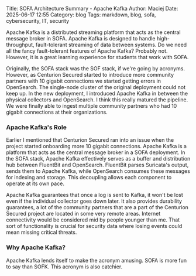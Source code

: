 Title: SOFA Architecture Summary - Apache Kafka
Author: Maciej
Date: 2025-06-17 12:55
Category: blog
Tags: markdown, blog, sofa, cybersecurity, IT, security

Apache Kafka is a distributed streaming platform that acts as the central message broker in SOFA. Apache Kafka is designed to handle high-throughput, fault-tolerant streaming of data between systems. Do we need all the fancy fault-tolerant features of Apache Kafka? Probably not. However, it is a great learning experience for students that work with SOFA. 

Originally, the SOFA stack was the SOF stack, if we're going by acronyms. However, as Centurion Secured started to introduce more community partners with 10 gigabit connections we started getting errors in OpenSearch. The single-node cluster of the original deployment could not keep up. In the new deployment, I introduced Apache Kafka in between the physical collectors and OpenSearch. I think this really matured the pipeline. We were finally able to ingest multiple community partners who had 10 gigabit connections at their organizations.

### Apache Kafka's Role
Earlier I mentioned that Centurion Secured ran into an issue when the project started onboarding more 10 gigabit connections. Apache Kafka is a platform that acts as the central message broker in a SOFA deployment. In the SOFA stack, Apache Kafka effectively serves as a buffer and distribution hub between FluentBit and OpenSearch. FluentBit parses Suricata's output, sends them to Apache Kafka, while OpenSearch consumes these messages for indexing and storage. This decoupling allows each component to operate at its own pace.

Apache Kafka guarantees that once a log is sent to Kafka, it won't be lost even if the individual collector goes down later. It also provides durability guarantees, a lot of the community partners that are a part of the Centurion Secured project are located in some very remote areas. Internet connectivity would be considered mid by people younger than me. That sort of functionality is crucial for security data where losing events could mean missing critical threats.

### Why Apache Kafka?
Apache Kafka lends itself to make the acronym amusing. SOFA is more fun to say than SOFK. This acronym is also catchier. 